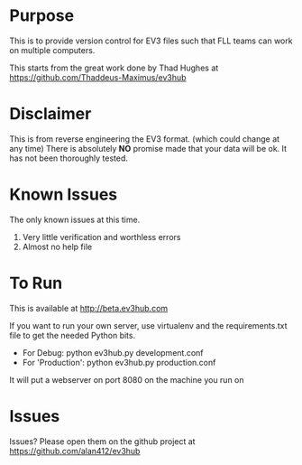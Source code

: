 # Purpose
This is to provide version control for EV3 files such that FLL teams can work on multiple computers.

This starts from the great work done by Thad Hughes at https://github.com/Thaddeus-Maximus/ev3hub

# Disclaimer 
This is from reverse engineering the EV3 format.  (which could change at any time)
There is absolutely **NO** promise made that your data will be ok.   It has not been thoroughly tested.

# Known Issues 
The only known issues at this time.

1. Very little verification and worthless errors
2. Almost no help file

# To Run
This is available at http://beta.ev3hub.com

If you want to run your own server, use virtualenv and the requirements.txt file to get the needed Python bits.

* For Debug: python ev3hub.py development.conf   
* For 'Production': python ev3hub.py production.conf

It will put a webserver on port 8080 on the machine you run on
 
# Issues
Issues?  Please open them on the github project at https://github.com/alan412/ev3hub 

